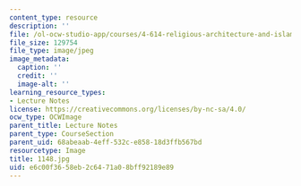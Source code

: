 ```yaml
---
content_type: resource
description: ''
file: /ol-ocw-studio-app/courses/4-614-religious-architecture-and-islamic-cultures-fall-2002/e6c00f3658eb2c6471a08bff92189e89_1148.jpg
file_size: 129754
file_type: image/jpeg
image_metadata:
  caption: ''
  credit: ''
  image-alt: ''
learning_resource_types:
- Lecture Notes
license: https://creativecommons.org/licenses/by-nc-sa/4.0/
ocw_type: OCWImage
parent_title: Lecture Notes
parent_type: CourseSection
parent_uid: 68abeaab-4eff-532c-e858-18d3ffb567bd
resourcetype: Image
title: 1148.jpg
uid: e6c00f36-58eb-2c64-71a0-8bff92189e89
---
```

